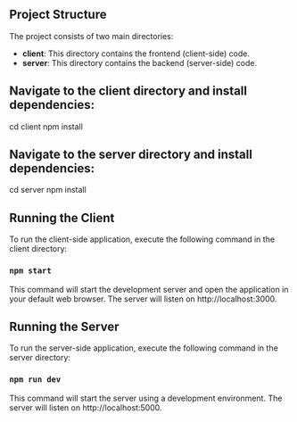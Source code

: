 ## Project Structure

The project consists of two main directories:

- **client**: This directory contains the frontend (client-side) code.
- **server**: This directory contains the backend (server-side) code.

## Navigate to the client directory and install dependencies:

cd client
npm install

## Navigate to the server directory and install dependencies:

cd server
npm install

## Running the Client

To run the client-side application, execute the following command in the client directory:

### `npm start`

This command will start the development server and open the application in your default web browser. The server will listen on http://localhost:3000.

## Running the Server

To run the server-side application, execute the following command in the server directory:

### `npm run dev`

This command will start the server using a development environment. The server will listen on http://localhost:5000.
